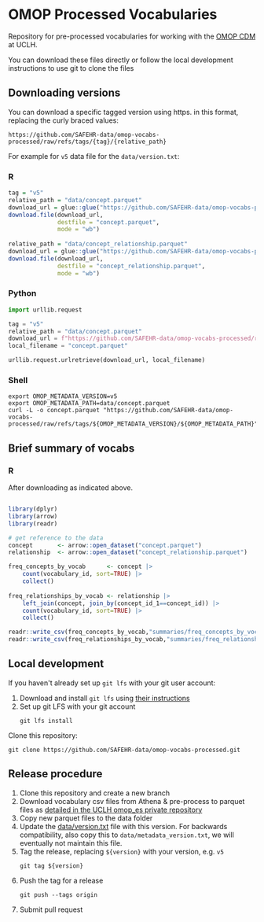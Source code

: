 # OMOP Processed Vocabularies

Repository for pre-processed vocabularies for working with the [OMOP CDM](https://ohdsi.github.io/CommonDataModel/) at UCLH.

You can download these files directly or follow the local development instructions to use git to clone the files

## Downloading versions

You can download a specific tagged version using https.
in this format, replacing the curly braced values:

`https://github.com/SAFEHR-data/omop-vocabs-processed/raw/refs/tags/{tag}/{relative_path}`

For example for `v5` data file for the `data/version.txt`:

### R

```r
tag = "v5"
relative_path = "data/concept.parquet"
download_url = glue::glue("https://github.com/SAFEHR-data/omop-vocabs-processed/raw/refs/tags/{tag}/{relative_path}")
download.file(download_url,
              destfile = "concept.parquet",
              mode = "wb")
              
relative_path = "data/concept_relationship.parquet"
download_url = glue::glue("https://github.com/SAFEHR-data/omop-vocabs-processed/raw/refs/tags/{tag}/{relative_path}")
download.file(download_url,
              destfile = "concept_relationship.parquet",
              mode = "wb")              
```
### Python

```python
import urllib.request

tag = "v5"
relative_path = "data/concept.parquet"
download_url = f"https://github.com/SAFEHR-data/omop-vocabs-processed/raw/refs/tags/{tag}/{relative_path}"
local_filename = "concept.parquet"

urllib.request.urlretrieve(download_url, local_filename)
```
### Shell

```shell
export OMOP_METADATA_VERSION=v5
export OMOP_METADATA_PATH=data/concept.parquet
curl -L -o concept.parquet "https://github.com/SAFEHR-data/omop-vocabs-processed/raw/refs/tags/${OMOP_METADATA_VERSION}/${OMOP_METADATA_PATH}"
```

## Brief summary of vocabs

### R

After downloading as indicated above.

```r

library(dplyr)
library(arrow)
library(readr)

# get reference to the data
concept       <- arrow::open_dataset("concept.parquet")
relationship  <- arrow::open_dataset("concept_relationship.parquet")

freq_concepts_by_vocab      <- concept |> 
    count(vocabulary_id, sort=TRUE) |> 
    collect()
    
freq_relationships_by_vocab <- relationship |> 
    left_join(concept, join_by(concept_id_1==concept_id)) |> 
    count(vocabulary_id, sort=TRUE) |> 
    collect()

readr::write_csv(freq_concepts_by_vocab,"summaries/freq_concepts_by_vocab.csv")
readr::write_csv(freq_relationships_by_vocab,"summaries/freq_relationships_by_vocab.csv")

```

## Local development

If you haven't already set up `git lfs` with your git user account:

1. Download and install `git lfs` using [their instructions](https://git-lfs.com/)
2. Set up git LFS with your git account
    ```shell
    git lfs install
    ```

Clone this repository:

```shell
git clone https://github.com/SAFEHR-data/omop-vocabs-processed.git
```

## Release procedure

1. Clone this repository and create a new branch
1. Download vocabulary csv files from Athena & pre-process to parquet files as [detailed in the UCLH omop_es private repository](https://github.com/uclh-criu/omop_es/blob/master/omop_metadata/omop_vocabs_readme.md)
1. Copy new parquet files to the data folder 
1. Update the [data/version.txt](data/version.txt) file with this version. 
   For backwards compatibility, also copy this to `data/metadata_version.txt`, we will eventually not maintain this file.
1. Tag the release, replacing `${version}` with your version, e.g. `v5`
    ```shell
    git tag ${version}
    ```
1. Push the tag for a release
    ```shell
    git push --tags origin
    ```
1. Submit pull request

